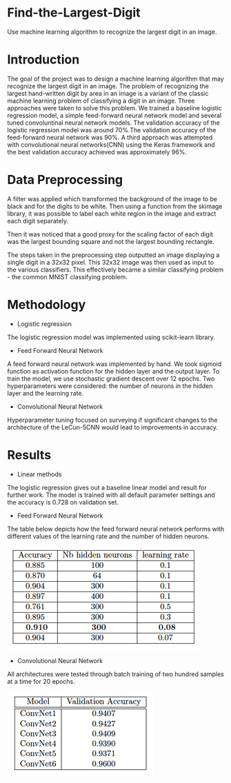 # Find-the-Largest-Digit
Use machine learning algorithm to recognize the largest digit in an image.

# Introduction

The goal of the project was to design a machine learning algorithm that may recognize the largest digit in an image. The problem of recognizing the largest hand-written digit by area in an image is a variant of the classic machine learning problem of classifying a digit in an image. Three approaches were taken to solve this problem. We trained a baseline logistic regression model, a simple feed-forward neural network model and several tuned convoluntinal neural network models. 
The validation accuracy of the logistic regression model was around 70%.The validation accuracy of the feed-forward neural network was 90%. A third approach was attempted with convolutional neural networks(CNN) using the Keras framework and the best validation accuracy achieved was approximately 96%.

# Data Preprocessing

A filter was applied which transformed the background of the image to be black and for the digits to be white. Then using a function from the skimage library, it was possible
to label each white region in the image and extract each digit separately.

Then it was noticed that a good proxy for the scaling factor of each digit was the largest bounding square and not the largest bounding rectangle.

The steps taken in the preprocessing step outputted an image displaying a single digit in a 32x32 pixel. This 32x32 image was then used as input to the various classifiers.
This effectively became a similar classifying problem - the common MNIST classifying problem.

# Methodology

- Logistic regression

The logistic regression model was implemented using scikit-learn library.

- Feed Forward Neural Network

A feed forward neural network was implemented by hand. We took sigmoid function as activation function for the hidden layer and the output layer. To train the model, we use stochastic gradient descent over 12 epochs. Two hyperparameters were considered: the number of neurons in the hidden layer and the learning rate.

- Convolutional Neural Network

Hyperparameter tuning focused on surveying if significant changes to the architecture of the LeCun-5CNN would lead to improvements in accuracy.

# Results
- Linear methods

The logistic regression gives out a baseline linear model and result for further work. The model is trained with all default parameter settings and the accuracy is 0.728 on validation set.

- Feed Forward Neural Network

The table below depicts how the feed forward neural network performs with different values of the learning rate and the number of hidden neurons.

![nn](nn.png)

- Convolutional Neural Network

All architectures were tested through batch training of two hundred samples at a time for 20 epochs. 

![cnn](cnn.png)




